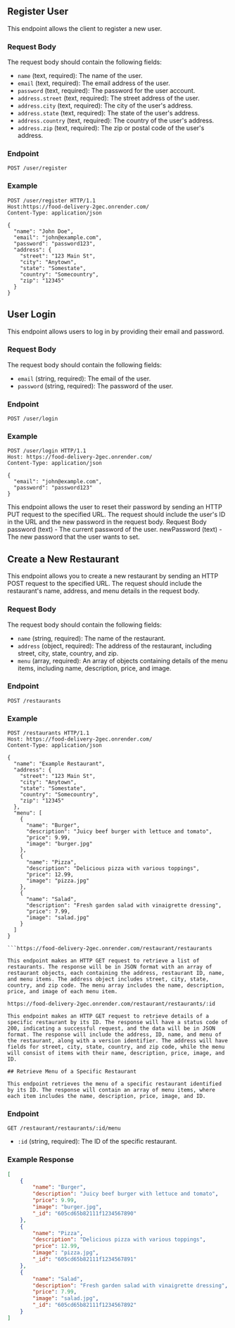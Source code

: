 ## Register User

This endpoint allows the client to register a new user.

### Request Body

The request body should contain the following fields:

- `name` (text, required): The name of the user.
- `email` (text, required): The email address of the user.
- `password` (text, required): The password for the user account.
- `address.street` (text, required): The street address of the user.
- `address.city` (text, required): The city of the user's address.
- `address.state` (text, required): The state of the user's address.
- `address.country` (text, required): The country of the user's address.
- `address.zip` (text, required): The zip or postal code of the user's address.

### Endpoint

`POST /user/register`

### Example

```http
POST /user/register HTTP/1.1
Host:https://food-delivery-2gec.onrender.com/
Content-Type: application/json

{
  "name": "John Doe",
  "email": "john@example.com",
  "password": "password123",
  "address": {
    "street": "123 Main St",
    "city": "Anytown",
    "state": "Somestate",
    "country": "Somecountry",
    "zip": "12345"
  }
}
```

## User Login

This endpoint allows users to log in by providing their email and password.

### Request Body

The request body should contain the following fields:

- `email` (string, required): The email of the user.
- `password` (string, required): The password of the user.

### Endpoint

`POST /user/login`

### Example

```http
POST /user/login HTTP/1.1
Host: https://food-delivery-2gec.onrender.com/
Content-Type: application/json

{
  "email": "john@example.com",
  "password": "password123"
}
```

This endpoint allows the user to reset their password by sending an HTTP PUT request to the specified URL. The request should include the user's ID in the URL and the new password in the request body.
Request Body
password (text) - The current password of the user.
newPassword (text) - The new password that the user wants to set.


## Create a New Restaurant

This endpoint allows you to create a new restaurant by sending an HTTP POST request to the specified URL. The request should include the restaurant's name, address, and menu details in the request body.

### Request Body

The request body should contain the following fields:

- `name` (string, required): The name of the restaurant.
- `address` (object, required): The address of the restaurant, including street, city, state, country, and zip.
- `menu` (array, required): An array of objects containing details of the menu items, including name, description, price, and image.

### Endpoint

`POST /restaurants`

### Example

```http
POST /restaurants HTTP/1.1
Host: https://food-delivery-2gec.onrender.com/
Content-Type: application/json

{
  "name": "Example Restaurant",
  "address": {
    "street": "123 Main St",
    "city": "Anytown",
    "state": "Somestate",
    "country": "Somecountry",
    "zip": "12345"
  },
  "menu": [
    {
      "name": "Burger",
      "description": "Juicy beef burger with lettuce and tomato",
      "price": 9.99,
      "image": "burger.jpg"
    },
    {
      "name": "Pizza",
      "description": "Delicious pizza with various toppings",
      "price": 12.99,
      "image": "pizza.jpg"
    },
    {
      "name": "Salad",
      "description": "Fresh garden salad with vinaigrette dressing",
      "price": 7.99,
      "image": "salad.jpg"
    }
  ]
}

```https://food-delivery-2gec.onrender.com/restaurant/restaurants

This endpoint makes an HTTP GET request to retrieve a list of restaurants. The response will be in JSON format with an array of restaurant objects, each containing the address, restaurant ID, name, and menu items. The address object includes street, city, state, country, and zip code. The menu array includes the name, description, price, and image of each menu item.

https://food-delivery-2gec.onrender.com/restaurant/restaurants/:id

This endpoint makes an HTTP GET request to retrieve details of a specific restaurant by its ID. The response will have a status code of 200, indicating a successful request, and the data will be in JSON format. The response will include the address, ID, name, and menu of the restaurant, along with a version identifier. The address will have fields for street, city, state, country, and zip code, while the menu will consist of items with their name, description, price, image, and ID.

## Retrieve Menu of a Specific Restaurant

This endpoint retrieves the menu of a specific restaurant identified by its ID. The response will contain an array of menu items, where each item includes the name, description, price, image, and ID.
```

### Endpoint

`GET /restaurant/restaurants/:id/menu`

- `:id` (string, required): The ID of the specific restaurant.

### Example Response

```json
[
    {
        "name": "Burger",
        "description": "Juicy beef burger with lettuce and tomato",
        "price": 9.99,
        "image": "burger.jpg",
        "_id": "605cd65b82111f1234567890"
    },
    {
        "name": "Pizza",
        "description": "Delicious pizza with various toppings",
        "price": 12.99,
        "image": "pizza.jpg",
        "_id": "605cd65b82111f1234567891"
    },
    {
        "name": "Salad",
        "description": "Fresh garden salad with vinaigrette dressing",
        "price": 7.99,
        "image": "salad.jpg",
        "_id": "605cd65b82111f1234567892"
    }
]





